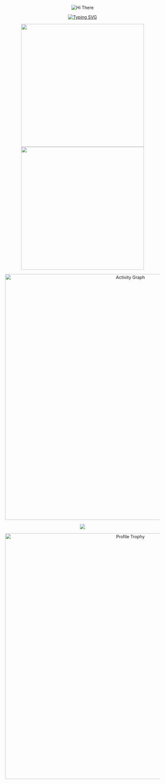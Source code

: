 <p align="center">
    <!-- https://github.com/kyechan99/capsule-render -->
    <img src="https://capsule-render.vercel.app/api?type=waving&color=gradient&height=300&&section=header&text=Hello%20!&fontSize=90&fontAlign=50&fontAlignY=30&desc=I%20am%20Sube&descAlign=50&descSize=30&descAlignY=60&animation=twinkling" alt="Hi There" title="Hi There"/>
</p>

<p align="center">
    <a href="https://git.io/typing-svg"><img src="https://readme-typing-svg.demolab.com?font=Fira+Code&pause=1000&color=86E4F7&center=true&vCenter=true&width=435&lines=Welcome+to+my+Github+profile+page%EF%BC%81;%E6%AC%A2%E8%BF%8E%E6%9D%A5%E5%88%B0%E6%88%91%E7%9A%84Github%E4%B8%BB%E9%A1%B5%EF%BC%81" alt="Typing SVG" /></a>
</p>

<p align="center">
<!-- https://github.com/anuraghazra/github-readme-stats -->
<img align="center" width="400" src="https://github-readme-stats.vercel.app/api?username=Sube3494&theme=transparent&include_all_commits=true&show_icons=true&hide_border=true" />
<!-- https://github.com/DenverCoder1/github-readme-streak-stats -->
<img align="center" width="400" src="https://streak-stats.demolab.com?user=Sube3494&theme=transparent&date_format=%5BY.%5Dn.j&hide_border=true" />
<br/>

<p align="center">
    <!-- https://github.com/Ashutosh00710/github-readme-activity-graph -->
    <img width="800" src="https://github-readme-activity-graph.vercel.app/graph?username=Sube3494&theme=github-compact&hide_border=true&area=true&custom_title=Activity%20Graph" alt="Activity Graph" title="Activity Graph" />
</p>


<p align="center">
    <img align="center" src="https://github-readme-stats.vercel.app/api/top-langs/?username=Sube3494&theme=transparent&hide_border=true&layout=donut-vertical&langs_count=6" />
</p>

<p align="center">
    <!-- https://github.com/ryo-ma/github-profile-trophy -->
    <!-- rules: https://github.com/ryo-ma/github-profile-trophy/blob/master/src/trophy.ts -->
    <img width="800" src="https://github-profile-trophy.vercel.app/?username=Sube3494&no-bg=true&no-frame=true&theme=algolia&title=-MultiLanguage" alt="Profile Trophy" title="Profile Trophy" />
</p>
